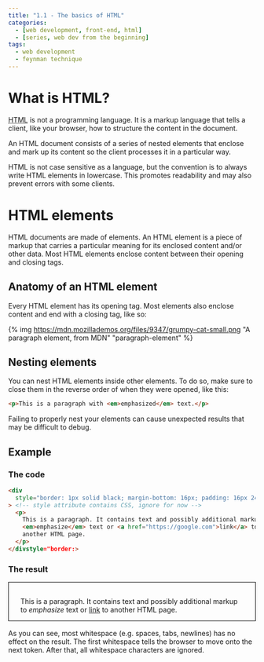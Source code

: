 ```yaml
---
title: "1.1 - The basics of HTML"
categories:
  - [web development, front-end, html]
  - [series, web dev from the beginning]
tags:
  - web development
  - feynman technique
---
```


# What is HTML?

<abbr title="HyperText Markup Language">HTML</abbr> is not a programming language. It is a markup language that tells a client, like your browser, how to structure the content in the document.

An HTML document consists of a series of nested elements that enclose and mark up its content so the client processes it in a particular way.

HTML is not case sensitive as a language, but the convention is to always write HTML elements in lowercase. This promotes readability and may also prevent errors with some clients.

# HTML elements

HTML documents are made of elements. An HTML element is a piece of markup that carries a particular meaning for its enclosed content and/or other data. Most HTML elements enclose content between their opening and closing tags.

## Anatomy of an HTML element

Every HTML element has its opening tag. Most elements also enclose content and end with a closing tag, like so:

{% img https://mdn.mozillademos.org/files/9347/grumpy-cat-small.png "A paragraph element, from MDN" "paragraph-element" %}

## Nesting elements

You can nest HTML elements inside other elements. To do so, make sure to close them in the reverse order of when they were opened, like this:

```html
<p>This is a paragraph with <em>emphasized</em> text.</p>
```

Failing to properly nest your elements can cause unexpected results that may be difficult to debug.

## Example

### The code

```html
<div
  style="border: 1px solid black; margin-bottom: 16px; padding: 16px 24px 0;"
> <!-- style attribute contains CSS, ignore for now -->
  <p>
    This is a paragraph. It contains text and possibly additional markup to
    <em>emphasize</em> text or <a href="https://google.com">link</a> to
    another HTML page.
  </p>
</divstyle="border:>
```

### The result

<div style="border: 1px solid black; margin-bottom: 16px; padding: 16px 24px 0;">
  <p>
    This is a paragraph. It contains text and possibly additional markup to
    <em>emphasize</em> text or <a href="https://google.com">link</a> to
    another HTML page.
  </p>
</div>

As you can see, most whitespace (e.g. spaces, tabs, newlines) has no effect on the result. The first whitespace tells the browser to move onto the next token. After that, all whitespace characters are ignored.
